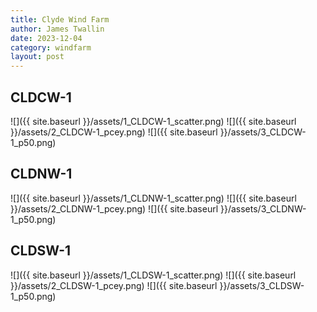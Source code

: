 ```yaml
---
title: Clyde Wind Farm
author: James Twallin
date: 2023-12-04
category: windfarm
layout: post
---
```

CLDCW-1
-------------
![]({{ site.baseurl }}/assets/1_CLDCW-1_scatter.png)
![]({{ site.baseurl }}/assets/2_CLDCW-1_pcey.png)
![]({{ site.baseurl }}/assets/3_CLDCW-1_p50.png)

CLDNW-1
-------------
![]({{ site.baseurl }}/assets/1_CLDNW-1_scatter.png)
![]({{ site.baseurl }}/assets/2_CLDNW-1_pcey.png)
![]({{ site.baseurl }}/assets/3_CLDNW-1_p50.png)

CLDSW-1
-------------
![]({{ site.baseurl }}/assets/1_CLDSW-1_scatter.png)
![]({{ site.baseurl }}/assets/2_CLDSW-1_pcey.png)
![]({{ site.baseurl }}/assets/3_CLDSW-1_p50.png)

